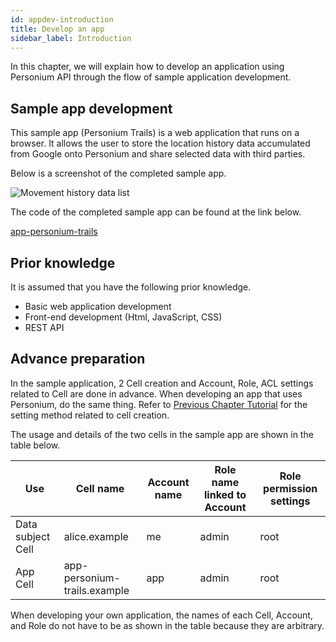 ```yaml
---
id: appdev-introduction
title: Develop an app
sidebar_label: Introduction
---
```


In this chapter, we will explain how to develop an application using Personium API through the flow of sample application development.

## Sample app development

This sample app (Personium Trails) is a web application that runs on a browser. It allows the user to store the location history data accumulated from Google onto Personium and share selected data with third parties.

Below is a screenshot of the completed sample app.

![Movement history data list](assets/getting-started/trails_locations_public.png)

The code of the completed sample app can be found at the link below.

[app-personium-trails](https://github.com/personium/app-personium-trails)

## Prior knowledge

It is assumed that you have the following prior knowledge.

* Basic web application development
* Front-end development (Html, JavaScript, CSS)
* REST API

## Advance preparation

In the sample application, 2 Cell creation and Account, Role, ACL settings related to Cell are done in advance. When developing an app that uses Personium, do the same thing. Refer to [Previous Chapter Tutorial](../unit-administrator/tutorial.md) for the setting method related to cell creation.

The usage and details of the two cells in the sample app are shown in the table below.

|Use|Cell name|Account name|Role name linked to Account|Role permission settings|
|----|---|---------|-----------------------|--------------|
|Data subject Cell|alice.example|me|admin|root|
|App Cell|app-personium-trails.example|app|admin|root|

When developing your own application, the names of each Cell, Account, and Role do not have to be as shown in the table because they are arbitrary.

